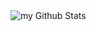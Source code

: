 <img align="center" src="https://github-readme-stats.vercel.app/api?username=SteveBloX&include_all_commits=true&count_private=true&show_icons=true&line_height=20&title_color=26dea7&icon_color=1124BB&text_color=A1A1A1&bg_color=0,000000,130F40" alt="my Github Stats"/>
